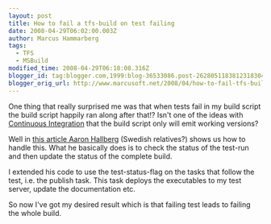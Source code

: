 ```yaml
---
layout: post
title: How to fail a tfs-build on test failing
date: 2008-04-29T06:02:00.003Z
author: Marcus Hammarberg
tags:
  - TFS
  - MSBuild
modified_time: 2008-04-29T06:18:08.316Z
blogger_id: tag:blogger.com,1999:blog-36533086.post-2628051183812318304
blogger_orig_url: http://www.marcusoft.net/2008/04/how-to-fail-tfs-build-on-test-failing.html
---
```


One thing that really surprised me was that when tests
fail in my build script the build script happily ran along after that!?
Isn't one of the ideas with <a
href="http://www.martinfowler.com/articles/continuousIntegration.html"
class="l"
onmousedown="return clk(this.href,&#39;&#39;,&#39;&#39;,&#39;res&#39;,&#39;1&#39;,&#39;&#39;)">Continuous
Integration</a> that the build script only will emit working versions?

Well in [this article Aaron Hallberg](http://blogs.msdn.com/aaronhallberg/archive/2007/11/05/how-to-fail-a-build-when-tests-fail.aspx)
(Swedish relatives?) shows us how to handle this. What he basically does
is to check the status of the test-run and then update the status of the
complete build.

I extended his code to use the test-status-flag on the tasks that follow
the test, i.e. the publish task. This task deploys the executables
to my <span id="SPELLING_ERROR_3" class="blsp-spelling-corrected">test
server, update the documentation etc.

So now I've got my desired result which is that failing test leads to
failing the whole build.

